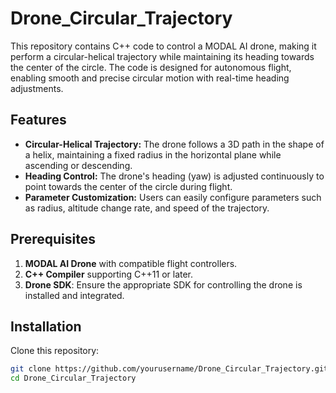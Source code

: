 # Drone_Circular_Trajectory

This repository contains C++ code to control a MODAL AI drone, making it perform a circular-helical trajectory while maintaining its heading towards the center of the circle. The code is designed for autonomous flight, enabling smooth and precise circular motion with real-time heading adjustments.

## Features

- **Circular-Helical Trajectory:** The drone follows a 3D path in the shape of a helix, maintaining a fixed radius in the horizontal plane while ascending or descending.
- **Heading Control:** The drone's heading (yaw) is adjusted continuously to point towards the center of the circle during flight.
- **Parameter Customization:** Users can easily configure parameters such as radius, altitude change rate, and speed of the trajectory.
  
## Prerequisites

1. **MODAL AI Drone** with compatible flight controllers.
2. **C++ Compiler** supporting C++11 or later.
3. **Drone SDK**: Ensure the appropriate SDK for controlling the drone is installed and integrated.

## Installation

Clone this repository:

```bash
git clone https://github.com/yourusername/Drone_Circular_Trajectory.git
cd Drone_Circular_Trajectory
